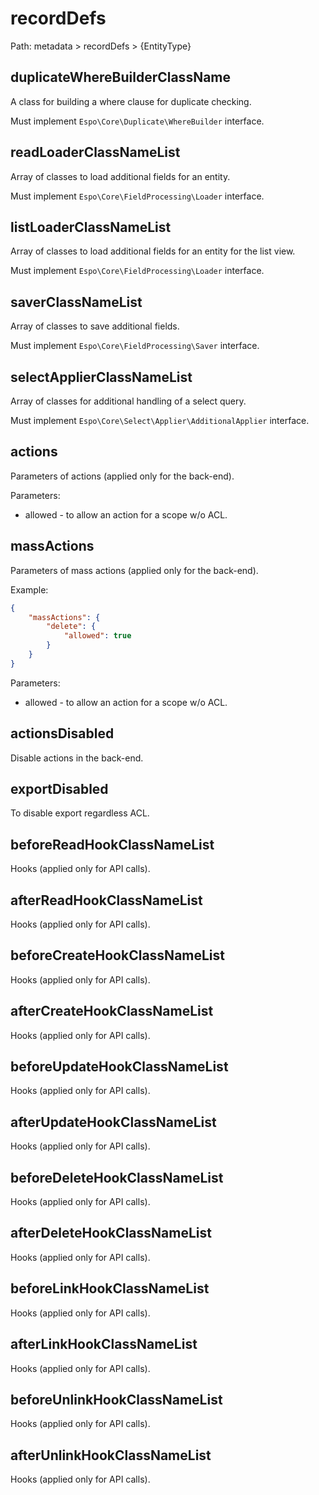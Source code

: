 # recordDefs

Path: metadata > recordDefs > {EntityType}

## duplicateWhereBuilderClassName

A class for building a where clause for duplicate checking.

Must implement `Espo\Core\Duplicate\WhereBuilder` interface.

## readLoaderClassNameList

Array of classes to load additional fields for an entity.

Must implement `Espo\Core\FieldProcessing\Loader` interface.

## listLoaderClassNameList

Array of classes to load additional fields for an entity for the list view.

Must implement `Espo\Core\FieldProcessing\Loader` interface.

## saverClassNameList

Array of classes to save additional fields.

Must implement `Espo\Core\FieldProcessing\Saver` interface.

## selectApplierClassNameList

Array of classes for additional handling of a select query.

Must implement `Espo\Core\Select\Applier\AdditionalApplier` interface.

## actions

Parameters of actions (applied only for the back-end).

Parameters:

* allowed - to allow an action for a scope w/o ACL.

## massActions

Parameters of mass actions (applied only for the back-end).

Example:

```json
{
    "massActions": {
        "delete": {
            "allowed": true
        }
    }
}
```

Parameters:

* allowed - to allow an action for a scope w/o ACL.

## actionsDisabled

Disable actions in the back-end.

## exportDisabled

To disable export regardless ACL.

## beforeReadHookClassNameList

Hooks (applied only for API calls). 

## afterReadHookClassNameList

Hooks (applied only for API calls). 

## beforeCreateHookClassNameList

Hooks (applied only for API calls). 

## afterCreateHookClassNameList

Hooks (applied only for API calls). 

## beforeUpdateHookClassNameList

Hooks (applied only for API calls). 

## afterUpdateHookClassNameList

Hooks (applied only for API calls). 

## beforeDeleteHookClassNameList

Hooks (applied only for API calls). 

## afterDeleteHookClassNameList

Hooks (applied only for API calls). 

## beforeLinkHookClassNameList

Hooks (applied only for API calls). 

## afterLinkHookClassNameList

Hooks (applied only for API calls). 

## beforeUnlinkHookClassNameList

Hooks (applied only for API calls). 

## afterUnlinkHookClassNameList

Hooks (applied only for API calls).

